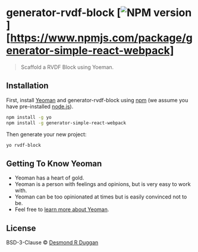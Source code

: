 # generator-rvdf-block [![NPM version][npm-image]][https://www.npmjs.com/package/generator-simple-react-webpack]
> Scaffold a RVDF Block using Yoeman.

## Installation

First, install [Yeoman](http://yeoman.io) and generator-rvdf-block using [npm](https://www.npmjs.com/) (we assume you have pre-installed [node.js](https://nodejs.org/)).

```bash
npm install -g yo
npm install -g generator-simple-react-webpack
```

Then generate your new project:

```bash
yo rvdf-block
```

## Getting To Know Yeoman

 * Yeoman has a heart of gold.
 * Yeoman is a person with feelings and opinions, but is very easy to work with.
 * Yeoman can be too opinionated at times but is easily convinced not to be.
 * Feel free to [learn more about Yeoman](http://yeoman.io/).

## License

BSD-3-Clause © [Desmond R Duggan ](www.desmondrduggan.com)


[npm-image]: https://badge.fury.io/js/generator-rvdf-block.svg
[npm-url]: https://npmjs.org/package/generator-rvdf-block
[travis-image]: https://travis-ci.org//generator-rvdf-block.svg?branch=master
[travis-url]: https://travis-ci.org//generator-rvdf-block
[daviddm-image]: https://david-dm.org//generator-rvdf-block.svg?theme=shields.io
[daviddm-url]: https://david-dm.org//generator-rvdf-block
